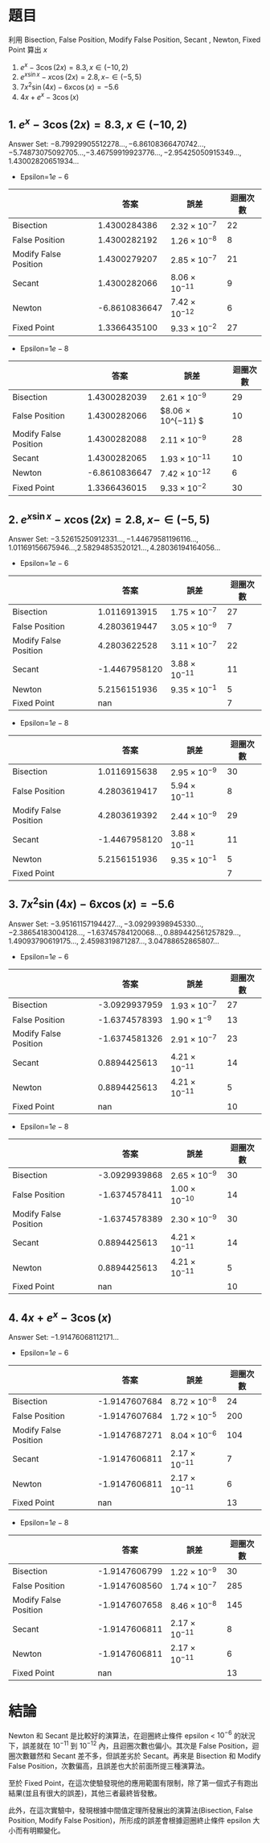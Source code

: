 # 題目
利用 Bisection, False Position, Modify False Position, Secant , Newton, Fixed Point 算出 $x$
1. $e^x-3\cos(2x)=8.3,x\in (-10,2)$
2. $e^{x\sin x}-x\cos(2x)=2.8,x-\in(-5,5)$
3. $7x^2\sin(4x)-6x\cos(x)=-5.6$
4. $4x+e^x-3\cos(x)$

## 1. $e^x-3\cos(2x)=8.3,x\in (-10,2)$
Answer Set: $-8.79929905512278…, -6.86108366470742..., -5.74873075092705...,$$-3.46759919923776..., -2.95425050915349..., 1.43002820651934...$
* Epsilon=$1e-6$

|                       | 答案 | 誤差 | 迴圈次數 |
| --------------------- | ---- | ---- | -------- |
| Bisection             | 1.4300284386     | $2.32 × 10^{−7}$     | 22         |
| False Position        | 1.4300282192     | $1.26 × 10^{−8}$     | 8         |
| Modify False Position | 1.4300279207     | $2.85 × 10^{−7}$     | 21         |
| Secant                | 1.4300282066     | $8.06 × 10^{−11}$     | 9         |
| Newton                | -6.8610836647     | $7.42 × 10^{−12}$     | 6         |
| Fixed Point           | 1.3366435100     | $9.33 × 10^{−2}$     | 27         |

* Epsilon=$1e-8$

|                       | 答案 | 誤差 | 迴圈次數 |
| --------------------- | ---- | ---- | -------- |
| Bisection             | 1.4300282039      | $2.61 × 10^{−9}$     | 29         |
| False Position        | 1.4300282066      | $8.06 × 10^{−11} $     | 10         |
| Modify False Position | 1.4300282088      | $2.11 × 10^{−9}$     | 28         |
| Secant                | 1.4300282065      | $1.93 × 10^{−11}$     | 10         |
| Newton                | -6.8610836647     | $7.42 × 10^{−12}$     | 6         |
| Fixed Point           | 1.3366436015      | $9.33 × 10^{−2}$     | 30         |

## 2. $e^{x\sin x}-x\cos(2x)=2.8,x-\in(-5,5)$
Answer Set: $-3.52615250912331...,-1.44679581196116..., 1.01169156675946...,$$2.58294853520121..., 4.28036194164056...$

* Epsilon=$1e-6$

|                       | 答案 | 誤差 | 迴圈次數 |
| --------------------- | ---- | ---- | -------- |
| Bisection             | 1.0116913915      | $1.75 × 10^{-7}$     | 27         |
| False Position        | 4.2803619447      | $3.05 × 10^{−9}$     | 7         |
| Modify False Position | 4.2803622528     | $3.11 × 10^{−7}$     | 22         |
| Secant                | -1.4467958120     | $3.88 × 10^{−11}$     | 11         |
| Newton                | 5.2156151936      | $9.35 × 10^{−1}$     | 5         |
| Fixed Point           | nan     |      | 7         |

* Epsilon=$1e-8$

|                       | 答案 | 誤差 | 迴圈次數 |
| --------------------- | ---- | ---- | -------- |
| Bisection             | 1.0116915638     | $2.95 × 10^{−9}$     | 30         |
| False Position        | 4.2803619417      | $5.94 × 10^{−11}$     | 8         |
| Modify False Position | 4.2803619392     | $2.44 × 10^{−9}$     | 29         |
| Secant                | -1.4467958120      | $3.88 × 10^{−11}$     | 11         |
| Newton                | 5.2156151936     | $9.35 × 10^{−1}$     | 5         |
| Fixed Point           |      |      | 7         |

## 3. $7x^2\sin(4x)-6x\cos(x)=-5.6$
Answer Set: $-3.95161157194427..., -3.09299398945330..., -2.38654183004128...,$
$-1.63745784120068..., 0.889442561257829..., 1.49093790619175...,$
$2.4598319871287..., 3.04788652865807...$

* Epsilon=$1e-6$

|                       | 答案 | 誤差 | 迴圈次數 |
| --------------------- | ---- | ---- | -------- |
| Bisection             | -3.0929937959     | $1.93 × 10^{−7}$     | 27         |
| False Position        | -1.6374578393     | $1.90 × 1^{−9}$     | 13         |
| Modify False Position | -1.6374581326     | $2.91 × 10^{−7}$     | 23         |
| Secant                | 0.8894425613     | $4.21 × 10^{−11}$     | 14         |
| Newton                | 0.8894425613     | $4.21 × 10^{−11}$     | 5         |
| Fixed Point           | nan     |      | 10         |

* Epsilon=$1e-8$

|                       | 答案 | 誤差 | 迴圈次數 |
| --------------------- | ---- | ---- | -------- |
| Bisection             | -3.0929939868      | $2.65 × 10^{−9}$     | 30         |
| False Position        | -1.6374578411      | $1.00 × 10^{−10}$     | 14         |
| Modify False Position | -1.6374578389      | $2.30 × 10^{−9}$     | 30         |
| Secant                | 0.8894425613      | $4.21 × 10^{−11}$     | 14         |
| Newton                | 0.8894425613      | $4.21 × 10^{−11}$     | 5         |
| Fixed Point           | nan     |      | 10         |

## 4. $4x+e^x-3\cos(x)$
Answer Set: $-1.91476068112171...$

* Epsilon=$1e-6$

|                       | 答案 | 誤差 | 迴圈次數 |
| --------------------- | ---- | ---- | -------- |
| Bisection             | -1.9147607684      | $8.72 × 10^{−8}$     | 24         |
| False Position        | -1.9147607684      | $1.72 × 10^{−5}$     | 200         |
| Modify False Position | -1.9147687271     | $8.04 × 10^{−6}$     | 104         |
| Secant                | -1.9147606811     | $2.17 × 10^{−11}$     | 7         |
| Newton                | -1.9147606811     | $2.17 × 10^{−11}$     | 6         |
| Fixed Point           | nan     |      | 13         |

* Epsilon=$1e-8$

|                       | 答案 | 誤差 | 迴圈次數 |
| --------------------- | ---- | ---- | -------- |
| Bisection             | -1.9147606799     | $1.22 × 10^{−9}$     | 30         |
| False Position        | -1.9147608560      | $1.74 × 10^{−7}$     | 285         |
| Modify False Position | -1.9147607658      | $8.46 × 10^{−8}$     | 145         |
| Secant                | -1.9147606811      | $2.17 × 10^{−11}$     | 8         |
| Newton                | -1.9147606811      | $2.17 × 10^{−11}$     | 6         |
| Fixed Point           | nan     |      | 13         |



# 結論
Newton 和 Secant 是比較好的演算法，在迴圈終止條件 epsilon < $10^{−6}$ 的狀況下，誤差就在 $10^{−11}$ 到 $10^{−12}$ 內，且迴圈次數也偏小。其次是 False Position，迴圈次數雖然和 Secant 差不多，但誤差劣於 Secant。再來是 Bisection 和 Modify False Position，次數偏高，且誤差也大於前面所提三種演算法。

至於 Fixed Point，在這次使驗發現他的應用範圍有限制，除了第一個式子有跑出結果(並且有很大的誤差)，其他三者最終皆發散。

此外，在這次實驗中，發現根據中間值定理所發展出的演算法(Bisection, False Position, Modify False Position)，所形成的誤差會根據迴圈終止條件 epsilon 大小而有明顯變化。